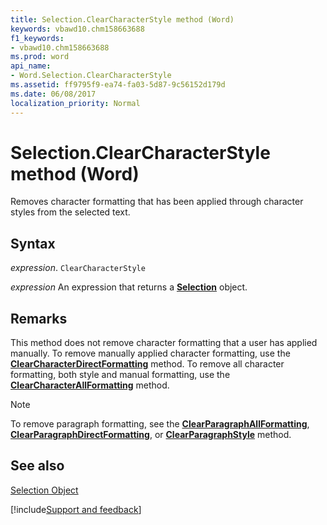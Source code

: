 ```yaml
---
title: Selection.ClearCharacterStyle method (Word)
keywords: vbawd10.chm158663688
f1_keywords:
- vbawd10.chm158663688
ms.prod: word
api_name:
- Word.Selection.ClearCharacterStyle
ms.assetid: ff9795f9-ea74-fa03-5d87-9c56152d179d
ms.date: 06/08/2017
localization_priority: Normal
---
```



# Selection.ClearCharacterStyle method (Word)

Removes character formatting that has been applied through character styles from the selected text.


## Syntax

_expression_. `ClearCharacterStyle`

 _expression_ An expression that returns a **[Selection](Word.Selection.md)** object.


## Remarks

This method does not remove character formatting that a user has applied manually. To remove manually applied character formatting, use the  **[ClearCharacterDirectFormatting](Word.Selection.ClearCharacterDirectFormatting.md)** method. To remove all character formatting, both style and manual formatting, use the **[ClearCharacterAllFormatting](Word.Selection.ClearCharacterAllFormatting.md)** method.


> [!NOTE] 
> To remove paragraph formatting, see the  **[ClearParagraphAllFormatting](Word.Selection.ClearParagraphAllFormatting.md)**, **[ClearParagraphDirectFormatting](Word.Selection.ClearParagraphDirectFormatting.md)**, or **[ClearParagraphStyle](Word.Selection.ClearParagraphStyle.md)** method.


## See also


[Selection Object](Word.Selection.md)

[!include[Support and feedback](~/includes/feedback-boilerplate.md)]